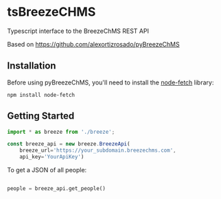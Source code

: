 # tsBreezeCHMS
Typescript interface to the BreezeChMS REST API 

Based on https://github.com/alexortizrosado/pyBreezeChMS

## Installation

Before using pyBreezeChMS, you'll need to install the [node-fetch](https://www.npmjs.com/package/node-fetch) library:

    npm install node-fetch

## Getting Started

```typescript
import * as breeze from './breeze';

const breeze_api = new breeze.BreezeApi(
    breeze_url='https://your_subdomain.breezechms.com',
    api_key='YourApiKey')
```

To get a JSON of all people:

```python

people = breeze_api.get_people()
```
